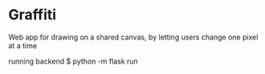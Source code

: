 # Graffiti
Web app for drawing on a shared canvas, by letting users change one pixel at a time

running backend
$ python -m flask run